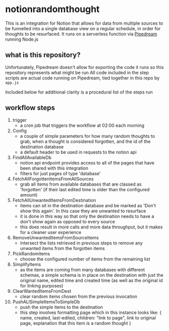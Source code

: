 # notionrandomthought
This is an integration for Notion that allows for data from multiple sources to be funnelled into a single database view on a regular schedule, in order for thoughts to be resurfaced.
It runs on a serverless function via [Pipedream](https://www.pipedream.com) running Node.js

## what is this repository?
Unfortunately, Pipedream doesn't allow for exporting the code it runs so this repository represents what might be run
All code included in the step scripts are actual code running on Pipedream, tied together in this repo by ```app.js```

Included below for additional clarity is a procedural list of the steps run

## workflow steps
1. trigger
    - a cron job that triggers the workflow at 02:00 each morning
2. Config
    - a couple of simple parameters for how many random thoughts to grab, when a thought is considered forgotten, and the id of the destination database
    - a default header to be used in requests to the notion api
3. FindAllAvailableDb
    - notion api endpoint provides access to all of the pages that have been shared with this integration
    - filters for just pages of type 'database'
4. FetchAllForgottenItemsFromAllSources
    - grab all items from available databases that are classed as 'forgotten' (if their last edited time is older than the configured amount)
5. FetchAllUnwantedItemsFromDestination
    - items can sit in the destination database and be marked as 'Don't show this again'. In this case they are unwanted to resurface
    - it is done in this way so that only the destination needs to have a don't show again as opposed to every source
    - this does result in more calls and more data throughput, but it makes for a cleaner user experience
6. RemoveUnwantedItemsFromSourceItems
    - intersect the lists retrieved in previous steps to remove any unwanted items from the forgotten items
7. PickRandomitems
    - choose the configured number of items from the remaining list
8. SimplifyItems
    - as the items are coming from many databases with different schemas, a simple schema is in place on the destination with just the original name, edited time and created time (as well as the original id for linking purposes)
9. ClearWantedItemsFromDest
    - clear random items chosen from the previous invocation
10. PushALlSimpleItemsToSimpleDb
    - push the simple items to the destination
    - this step involves formatting page which in this instance looks like:
    {
        name,
        created,
        last-edited,
        children:
            "link to page",
            link to original page,
            explanation that this item is a random thought
    }
